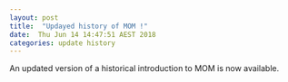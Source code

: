 ```yaml
---
layout: post
title:  "Updayed history of MOM !"
date:  Thu Jun 14 14:47:51 AEST 2018 
categories: update history
---
```


An updated version of a historical introduction to MOM is now available.
